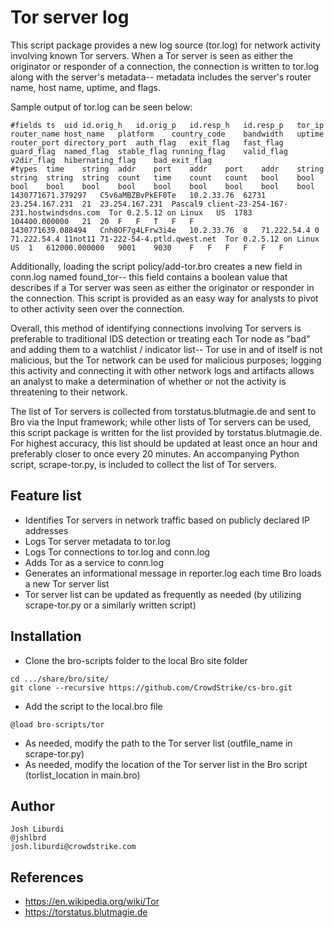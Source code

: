 Tor server log
================

This script package provides a new log source (tor.log) for network activity involving known Tor servers. When a Tor server is seen as either the originator or responder of a connection, the connection is written to tor.log along with the server's metadata-- metadata includes the server's router name, host name, uptime, and flags. 

Sample output of tor.log can be seen below:
```
#fields	ts	uid	id.orig_h	id.orig_p	id.resp_h	id.resp_p	tor_ip	router_name	host_name	platform	country_code	bandwidth	uptime	router_port	directory_port	auth_flag	exit_flag	fast_flag	guard_flag	named_flag	stable_flag	running_flag	valid_flag	v2dir_flag	hibernating_flag	bad_exit_flag
#types	time	string	addr	port	addr	port	addr	string	string	string	string	count	time	count	count	bool	bool	bool	bool	bool	bool	bool	bool	bool	bool	bool
1430771671.379297	C5v6aMBZBvPkEF0Te	10.2.33.76	62731	23.254.167.231	21	23.254.167.231	Pascal9	client-23-254-167-231.hostwindsdns.com	Tor 0.2.5.12 on Linux	US	1783	104400.000000	21	20	F	F	T	F	F
1430771639.088494	Cnh8OF7g4LFrw3i4e	10.2.33.76	8	71.222.54.4	0	71.222.54.4	11not11	71-222-54-4.ptld.qwest.net	Tor 0.2.5.12 on Linux	US	1	612000.000000	9001	9030	F	F	F	F	F	F
```

Additionally, loading the script policy/add-tor.bro creates a new field in conn.log named found_tor-- this field contains a boolean value that describes if a Tor server was seen as either the originator or responder in the connection. This script is provided as an easy way for analysts to pivot to other activity seen over the connection.

Overall, this method of identifying connections involving Tor servers is preferable to traditional IDS detection or treating each Tor node as "bad" and adding them to a watchlist / indicator list-- Tor use in and of itself is not malicious, but the Tor network can be used for malicious purposes; logging this activity and connecting it with other network logs and artifacts allows an analyst to make a determination of whether or not the activity is threatening to their network.

The list of Tor servers is collected from torstatus.blutmagie.de and sent to Bro via the Input framework; while other lists of Tor servers can be used, this script package is written for the list provided by torstatus.blutmagie.de. For highest accuracy, this list should be updated at least once an hour and preferably  closer to once every 20 minutes. An accompanying Python script, scrape-tor.py, is included to collect the list of Tor servers.

Feature list
---
* Identifies Tor servers in network traffic based on publicly declared IP addresses 
* Logs Tor server metadata to tor.log
* Logs Tor connections to tor.log and conn.log
* Adds Tor as a service to conn.log
* Generates an informational message in reporter.log each time Bro loads a new Tor server list
* Tor server list can be updated as frequently as needed (by utilizing scrape-tor.py or a similarly written script)

Installation
---
* Clone the bro-scripts folder to the local Bro site folder
```
cd .../share/bro/site/
git clone --recursive https://github.com/CrowdStrike/cs-bro.git
```
* Add the script to the local.bro file 
```
@load bro-scripts/tor
```
* As needed, modify the path to the Tor server list (outfile_name in scrape-tor.py)
* As needed, modify the location of the Tor server list in the Bro script (torlist_location in main.bro)

Author
---
```
Josh Liburdi
@jshlbrd
josh.liburdi@crowdstrike.com
```

References
---
* https://en.wikipedia.org/wiki/Tor
* https://torstatus.blutmagie.de

